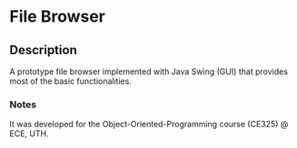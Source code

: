 # File Browser

## Description

A prototype file browser implemented with Java Swing (GUI) that provides most of the basic functionalities.


### Notes

It was developed for the Object-Oriented-Programming course (CE325) @ ECE, UTH.
